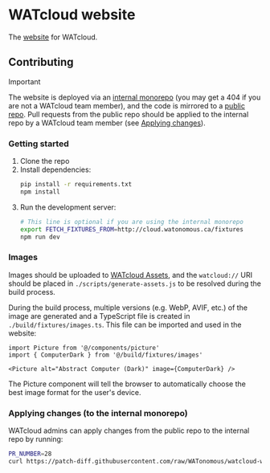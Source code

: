 # WATcloud website

The [website](https://cloud.watonomous.ca) for WATcloud.

## Contributing

> [!IMPORTANT]  
> The website is deployed via an [internal monorepo](https://github.com/WATonomous/infra-config)
> (you may get a 404 if you are not a WATcloud team member), and the code is mirrored to a
> [public repo](https://github.com/WATonomous/watcloud-website). Pull requests from the public
> repo should be applied to the internal repo by a WATcloud team member (see
> [Applying changes](#applying-changes-to-the-internal-monorepo)).

### Getting started

1. Clone the repo
2. Install dependencies:
    ```bash
    pip install -r requirements.txt
    npm install
    ```
3. Run the development server:
    ```bash
    # This line is optional if you are using the internal monorepo
    export FETCH_FIXTURES_FROM=http://cloud.watonomous.ca/fixtures
    npm run dev
    ```

### Images

Images should be uploaded to [WATcloud Assets](https://cloud.watonomous.ca/docs/utilities/assets), and the `watcloud://` URI should be placed in `./scripts/generate-assets.js` to be resolved during the build process.

During the build process, multiple versions (e.g. WebP, AVIF, etc.) of the image are generated and a TypeScript file is created in `./build/fixtures/images.ts`. This file can be imported and used in the website:

```tsx
import Picture from '@/components/picture'
import { ComputerDark } from '@/build/fixtures/images'

<Picture alt="Abstract Computer (Dark)" image={ComputerDark} />
```

The Picture component will tell the browser to automatically choose the best image format for the user's device.

### Applying changes (to the internal monorepo)

WATcloud admins can apply changes from the public repo to the internal repo by running:

```sh
PR_NUMBER=28
curl https://patch-diff.githubusercontent.com/raw/WATonomous/watcloud-website/pull/$PR_NUMBER.patch | git am --directory=website
```
